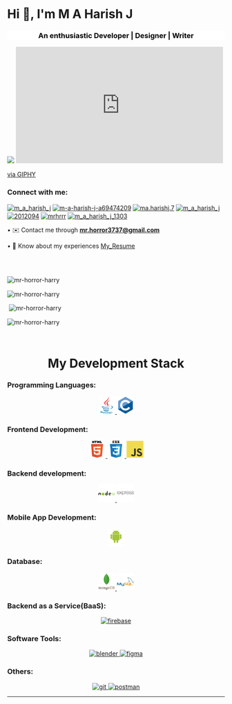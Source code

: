 <h1 align="left">Hi 👋, I'm M A Harish J</h1>

<h3 align="center" style="padding:5 px; margin:10 px; background-color:white; color:black; border-radius:20 px;">An enthusiastic Developer | Designer | Writer</h3>
<img src="[https://giphy.com/embed/f3iwJFOVOwuy7K6FFw](https://media0.giphy.com/media/f3iwJFOVOwuy7K6FFw/giphy.gif?cid=ecf05e474rv6g5x82pst56addblg1u1glgrt772a5wnpj5f8&ep=v1_gifs_search&rid=giphy.gif&ct=g)">
<iframe src="https://giphy.com/embed/f3iwJFOVOwuy7K6FFw" width="480" height="270" frameBorder="0" class="giphy-embed" allowFullScreen></iframe><p><a href="https://giphy.com/gifs/Pluralsight-man-development-developer-f3iwJFOVOwuy7K6FFw">via GIPHY</a></p>
<div>
        <h3 align="left">Connect with me:</h3>
        <p align="left">
        <a href="https://twitter.com/m_a_harish_j" target="blank"><img align="center" src="https://raw.githubusercontent.com/rahuldkjain/github-profile-readme-generator/master/src/images/icons/Social/twitter.svg" alt="m_a_harish_j" height="30" width="40" /></a>
        <a href="https://linkedin.com/in/m-a-harish-j-a69474209" target="blank"><img align="center" src="https://raw.githubusercontent.com/rahuldkjain/github-profile-readme-generator/master/src/images/icons/Social/linked-in-alt.svg" alt="m-a-harish-j-a69474209" height="30" width="40" /></a>
        <a href="https://fb.com/ma.harishj.7" target="blank"><img align="center" src="https://raw.githubusercontent.com/rahuldkjain/github-profile-readme-generator/master/src/images/icons/Social/facebook.svg" alt="ma.harishj.7" height="30" width="40" /></a>
        <a href="https://instagram.com/m_a_harish_j" target="blank"><img align="center" src="https://raw.githubusercontent.com/rahuldkjain/github-profile-readme-generator/master/src/images/icons/Social/instagram.svg" alt="m_a_harish_j" height="30" width="40" /></a>
        <a href="https://www.leetcode.com/2012094" target="blank"><img align="center" src="https://raw.githubusercontent.com/rahuldkjain/github-profile-readme-generator/master/src/images/icons/Social/leet-code.svg" alt="2012094" height="30" width="40" /></a>
        <a href="https://www.behance.net/mrhrrr" target="blank"><img align="center" src="https://raw.githubusercontent.com/rahuldkjain/github-profile-readme-generator/master/src/images/icons/Social/behance.svg" alt="mrhrrr" height="30" width="40" /></a>
        <a href="https://dribbble.com/m_a_harish_j_1303" target="blank"><img align="center" src="https://raw.githubusercontent.com/rahuldkjain/github-profile-readme-generator/master/src/images/icons/Social/dribbble.svg" alt="m_a_harish_j_1303" height="30" width="40" /></a>
        </p>

• ✉️ Contact me through **mr.horror3737@gmail.com**

• 📄 Know about my experiences   [My_Resume](https://drive.google.com/file/d/1qfYwwGYdtjs8Nut4gBKK8lzgPvhFgruK/view?usp=drive_link)


</div>
<br>
<br>
</div>

<p align="left"> <img src="https://komarev.com/ghpvc/?username=mr-horror-harry&label=Profile%20views&color=0e75b6&style=flat" alt="mr-horror-harry" /> </p>
<p><img align="center" src="https://github-readme-streak-stats.herokuapp.com/?user=mr-horror-harry&" alt="mr-horror-harry" /></p>
<p>&nbsp;<img align="center" src="https://github-readme-stats.vercel.app/api?username=mr-horror-harry&show_icons=true&locale=en" alt="mr-horror-harry" /></p>

<p><img align="center" src="https://github-readme-stats.vercel.app/api/top-langs?username=mr-horror-harry&show_icons=true&locale=en&layout=compact" alt="mr-horror-harry" /></p>
<br>

<h1 align="center">My Development Stack</h1>
<h3>Programming Languages:</h3> 
<p align="center">
    <a href="https://www.java.com" target="_blank" rel="noreferrer">
        <img src="https://raw.githubusercontent.com/devicons/devicon/master/icons/java/java-original.svg" alt="java" width="40" height="40" />
    </a>     
    <a href="https://www.cprogramming.com/" target="_blank" rel="noreferrer">
        <img src="https://raw.githubusercontent.com/devicons/devicon/master/icons/c/c-original.svg" alt="c" width="40" height="40" />
    </a>
</p>

<h3>Frontend Development:</h3> 
<p align="center">   
    <a href="https://www.w3.org/html/" target="_blank" rel="noreferrer">
        <img src="https://raw.githubusercontent.com/devicons/devicon/master/icons/html5/html5-original-wordmark.svg" alt="html5" width="40" height="40" />
    </a>  
    <a href="https://www.w3schools.com/css/" target="_blank" rel="noreferrer">
        <img src="https://raw.githubusercontent.com/devicons/devicon/master/icons/css3/css3-original-wordmark.svg" alt="css3" width="40" height="40" />
    </a> 
    <a href="https://developer.mozilla.org/en-US/docs/Web/JavaScript" target="_blank" rel="noreferrer">
        <img src="https://raw.githubusercontent.com/devicons/devicon/master/icons/javascript/javascript-original.svg" alt="javascript" width="40" height="40" />
    </a>       
</p>

<h3>Backend development:</h3>
<p align="center">
    <a href="https://nodejs.org" target="_blank" rel="noreferrer">
        <img src="https://raw.githubusercontent.com/devicons/devicon/master/icons/nodejs/nodejs-original-wordmark.svg" alt="nodejs" width="40" height="40"/>
    </a>
        <a href="https://expressjs.com" target="_blank" rel="noreferrer">
                <img src="https://raw.githubusercontent.com/devicons/devicon/master/icons/express/express-original-wordmark.svg" alt="express" width="40" height="40"/>
        </a>
</p>

<h3>Mobile App Development:</h3>
<p align="center">
    <a href="https://developer.android.com" target="_blank" rel="noreferrer"> 
        <img src="https://raw.githubusercontent.com/devicons/devicon/master/icons/android/android-original-wordmark.svg" alt="android" width="40" height="40" />
    </a>
</p>

<h3>Database:</h3>
<p align="center">
     <a href="https://www.mongodb.com/" target="_blank" rel="noreferrer">
         <img src="https://raw.githubusercontent.com/devicons/devicon/master/icons/mongodb/mongodb-original-wordmark.svg" alt="mongodb" width="40" height="40"/>
    </a>
    <a href="https://www.mysql.com/" target="_blank" rel="noreferrer">
        <img src="https://raw.githubusercontent.com/devicons/devicon/master/icons/mysql/mysql-original-wordmark.svg" alt="mysql" width="40" height="40" />
    </a>
</p>

<h3>Backend as a Service(BaaS):</h3>
<p align="center">
    <a href="https://firebase.google.com/" target="_blank" rel="noreferrer"> 
        <img src="https://www.vectorlogo.zone/logos/firebase/firebase-icon.svg" alt="firebase" width="40" height="40" />
    </a>
</p>

<h3>Software Tools:</h3>
<p align="center">
    <a href="https://www.blender.org/" target="_blank" rel="noreferrer">
        <img src="https://download.blender.org/branding/community/blender_community_badge_white.svg" alt="blender" width="40" height="40"/>
    </a>
    <a href="https://www.figma.com/" target="_blank" rel="noreferrer">
        <img src="https://www.vectorlogo.zone/logos/figma/figma-icon.svg" alt="figma" width="40" height="40"/>
    </a>
</p>

<h3>Others:</h3>
<p align="center">
    <a href="https://git-scm.com/" target="_blank" rel="noreferrer">
        <img src="https://www.vectorlogo.zone/logos/git-scm/git-scm-icon.svg" alt="git" width="40" height="40"/>
    </a>
    <a href="https://postman.com" target="_blank" rel="noreferrer">
        <img src="https://www.vectorlogo.zone/logos/getpostman/getpostman-icon.svg" alt="postman" width="40" height="40"/>
    </a>
</p>
<hr>
